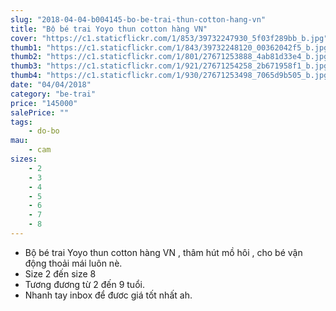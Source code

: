 ```yaml
---
slug: "2018-04-04-b004145-bo-be-trai-thun-cotton-hang-vn"
title: "Bộ bé trai Yoyo thun cotton hàng VN"
cover: "https://c1.staticflickr.com/1/853/39732247930_5f03f289bb_b.jpg"
thumb1: "https://c1.staticflickr.com/1/843/39732248120_00362042f5_b.jpg"
thumb2: "https://c1.staticflickr.com/1/801/27671253888_4ab81d33e4_b.jpg"
thumb3: "https://c1.staticflickr.com/1/921/27671254258_2b671958f1_b.jpg"
thumb4: "https://c1.staticflickr.com/1/930/27671253498_7065d9b505_b.jpg"
date: "04/04/2018"
category: "be-trai"
price: "145000"
salePrice: ""
tags:
    - do-bo
mau:
    - cam
sizes:
    - 2
    - 3
    - 4
    - 5
    - 6
    - 7
    - 8
---
```


- Bộ bé trai Yoyo thun cotton hàng VN , thâm hút mồ hôi , cho bé vận động thoải mái luôn nè. 
- Size 2 đến size 8 
- Tương đương từ 2 đến 9 tuổi. 
- Nhanh tay inbox để đươc giá tốt nhất ah.